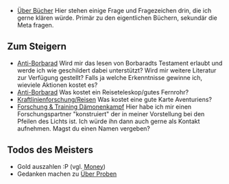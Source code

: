 * [Über Bücher](Frag%20den%20Meister/Über%20Bücher.md) Hier stehen einige Frage und Fragezeichen drin, die ich gerne klären würde. Primär zu den eigentlichen Büchern, sekundär die Meta fragen.

## Zum Steigern
* [Anti-Borbarad](Andrew/Steigern.md#Anti-Borbarad) Wird mir das lesen von Borbaradts Testament erlaubt und werde ich wie geschildert dabei unterstützt? Wird mir weitere Literatur zur Verfügung gestellt? Falls ja welche Erkenntnisse gewinne ich, wieviele Aktionen kostet es?
* [Anti-Borbarad](Andrew/Steigern.md#Anti-Borbarad) Was kostet ein Reiseteleskop/gutes Fernrohr?
* [Kraftlinienforschung/Reisen](Andrew/Steigern.md#Kraftlinienforschung/Reisen) Was kostet eine gute Karte Aventuriens?
* [Forschung & Training Dämonenkampf](Andrew/Steigern.md#Forschung%20&%20Training%20Dämonenkampf) Hier habe ich mir einen Forschungspartner "konstruiert" der in meiner Vorstellung bei den Pfeilen des Lichts ist. Ich würde ihn dann auch gerne als Kontakt aufnehmen. Magst du einen Namen vergeben?

## Todos des Meisters
* Gold auszahlen :P (vgl. [Money](Notizen/Money.md))
* Gedanken machen zu [Über Proben](Frag%20den%20Meister/Über%20Proben.md)